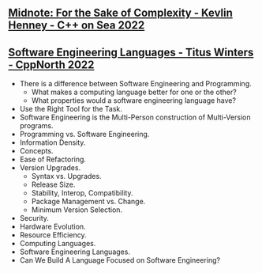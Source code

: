 ## [Midnote: For the Sake of Complexity - Kevlin Henney - C++ on Sea 2022](https://www.youtube.com/watch?v=s2zELGvNlbA)

## [Software Engineering Languages - Titus Winters - CppNorth 2022](https://www.youtube.com/watch?v=yA_wUiNuhSc)
* There is a difference between Software Engineering and Programming.
   * What makes a computing language better for one or the other?
   * What properties would a software engineering language have?
* Use the Right Tool for the Task.
* Software Engineering is the Multi-Person construction of Multi-Version programs.
* Programming vs. Software Engineering.
* Information Density.
* Concepts.
* Ease of Refactoring.
* Version Upgrades.
  * Syntax vs. Upgrades.
  * Release Size.
  * Stability, Interop, Compatibility.
  * Package Management vs. Change.
  * Minimum Version Selection.
* Security.
* Hardware Evolution.
* Resource Efficiency.
* Computing Languages.
* Software Engineering Languages.
* Can We Build A Language Focused on Software Engineering?






